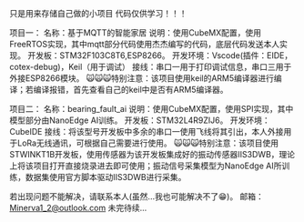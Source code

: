 只是用来存储自己做的小项目
代码仅供学习！！！

项目一：
  名称：基于MQTT的智能家居
  说明：使用CubeMX配置，使用FreeRTOS实现，其中mqtt部分代码使用杰杰编写的代码，底层代码发送本人实现。
  开发板：STM32F103C8T6,ESP8266。
  开发环境：Vscode(插件：EIDE，cotex-debug)，Keil（用于调试）
  接线：串口一用于打印调试信息，串口三用于外接ESP8266模块。
  🙀🙀🙀特别注意：该项目使用keil的ARM5编译器进行编译；若编译报错，首先查看自己的keil中是否有ARM5编译器。

项目二：
  名称：bearing_fault_ai
  说明：使用CubeMX配置，使用SPI实现，其中模型部分由NanoEdge AI训练。
  开发板：STM32L4R9ZIJ6。
  开发环境：CubeIDE
  接线：将该型号开发板中多余的串口一使用飞线将其引出，本人外接用于LoRa无线通讯，可根据自己需要进行使用。
  🙀🙀🙀特别注意：该项目使用STWINKT1B开发板，使用传感器为该开发板集成好的振动传感器IIS3DWB，理论上将该项目打开直接烧录进去即可使用；振动信号采集模型为NanoEdge AI所训练，数据集使用官方脚本驱动IIS3DWB进行采集。

若出现问题不能解决，请联系本人(虽然...我也可能解决不了😁)。
邮箱：Minerva1_2@outlook.com
未完待续...
